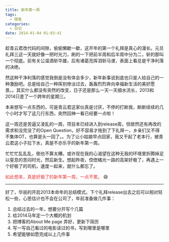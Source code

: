 ```yaml
---
title: 新年第一周
tags:
  - 随笔
categories:
  - 日记
date: 2014-01-04 01:03:41
---
```

趁青云君改代码的间隙，偷偷懒歇一歇，这开年的第一个礼拜是真心的漫长。元旦礼拜三这一天就好像一把时光刀，刷的一下把前半周和后半周中分为二，斩的那叫一个彻底。前有关公温酒斩华雄，后有诸葛亮挥泪斩马谡，表面上看总是干净利落的决绝。

然这种干净利落的感觉我倒是没有体会多少，新年新事说到底也只是人给自己的一种激励吧。总是给自己一种挥别惨淡过去，轰轰烈烈奔向幸福新生活的美好愿景。。其实什么都没有突然的改变，日子还是那么一天一天细水流长，2013和2014只差了一个跨年的星期三。

<!--more-->

本来想写一点东西的，可是青云君这家伙真是讨厌，不停的打断我，断断续续的几个小时才写了这几行东西，突然回神一看已经要一点啦！

这一周还是苦逼又凌乱的一周，项目本已经进入到release周，但居然还有再改的需求和没完没了的Open Question，好不容易才拖到了下礼拜一，乡亲们又不得不集体OT，也算是头一回了。。为了让小姑娘早点回家，我又干起了老本行，被青云君这小子拉下水，真是不亦乐乎的新年第一周。

忙忙忙乱乱乱，倒也不算太糟，或许现在我的心渴望在这种无我的环境里折腾掉足以窒息的苦闷时光，然后新生。想起昨夜，倥偬橘光一路的高架好极了，再遇上一个好极了的司机，速度一起来，就什么都忘了。

<span style="color:#E53333;">如此想来，真是好极了的新年第一周，一点不累。</span> :smile:

---

好了，华丽的开启2013本命年的总结模式。下个礼拜release出去之后可以相对轻松一些，心思估计也不会在公司了，年前准备做几件事：

1. 总结过去的一年，想要分开写个几篇
2. 给2014马年定一个大概的机划
3. 把博客的About Me page 弄好，更新下简历
4. 写一写自己看过的电影读过的书，写到哪里是哪里
5. 希望能够如愿完成以上几件事